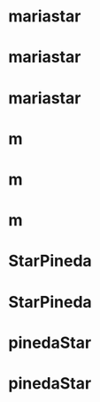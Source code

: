 # mariastar
# mariastar
# mariastar
# m
# m
# m
# StarPineda
# StarPineda
# pinedaStar
# pinedaStar
